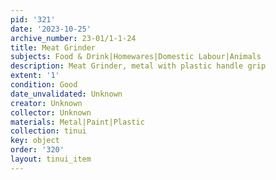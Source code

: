 ```yaml
---
pid: '321'
date: '2023-10-25'
archive_number: 23-01/1-1-24
title: Meat Grinder
subjects: Food & Drink|Homewares|Domestic Labour|Animals
description: Meat Grinder, metal with plastic handle grip
extent: '1'
condition: Good
date_unvalidated: Unknown
creator: Unknown
collector: Unknown
materials: Metal|Paint|Plastic
collection: tinui
key: object
order: '320'
layout: tinui_item
---
```


